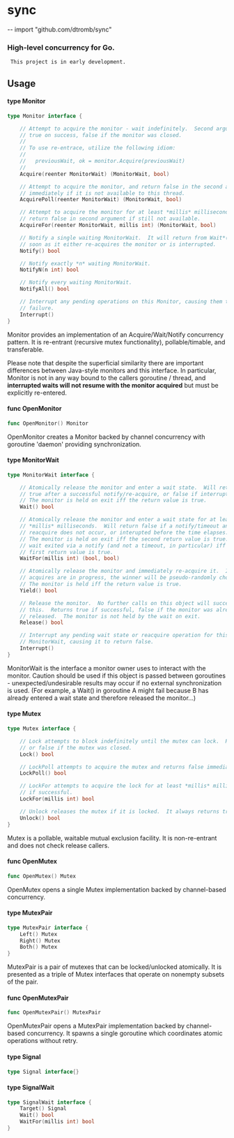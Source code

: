 # sync
--
    import "github.com/dtromb/sync"

### High-level concurrency for Go.

     This project is in early development.

## Usage

#### type Monitor

```go
type Monitor interface {

	// Attempt to acquire the monitor - wait indefinitely.  Second argument is
	// true on success, false if the monitor was closed.
	//
	// To use re-entrace, utilize the following idiom:
	//
	//   previousWait, ok = monitor.Acquire(previousWait)
	//
	Acquire(reenter MonitorWait) (MonitorWait, bool)

	// Attempt to acquire the monitor, and return false in the second argument
	// immediately if it is not available to this thread.
	AcquirePoll(reenter MonitorWait) (MonitorWait, bool)

	// Attempt to acquire the monitor for at least *millis* milliseconds, then
	// return false in second argument if still not available.
	AcquireFor(reenter MonitorWait, millis int) (MonitorWait, bool)

	// Notify a single waiting MonitorWait.  It will return from Wait*(...) as
	// soon as it either re-acquires the monitor or is interrupted.
	Notify() bool

	// Notify exactly *n* waiting MonitorWait.
	NotifyN(n int) bool

	// Notify every waiting MonitorWait.
	NotifyAll() bool

	// Interrupt any pending operations on this Monitor, causing them to return
	// failure.
	Interrupt()
}
```

Monitor provides an implementation of an Acquire/Wait/Notify concurrency
pattern. It is re-entrant (recursive mutex functionality), pollable/timable, and
transferable.

Please note that despite the superficial similarity there are important
differences between Java-style monitors and this interface. In particular,
Monitor is not in any way bound to the callers goroutine / thread, and
**interrupted waits will not resume with the monitor acquired** but must be
explicitly re-entered.

#### func  OpenMonitor

```go
func OpenMonitor() Monitor
```
OpenMonitor creates a Monitor backed by channel concurrency with goroutine
'daemon' providing synchronization.

#### type MonitorWait

```go
type MonitorWait interface {

	// Atomically release the monitor and enter a wait state.  Will return
	// true after a successful notify/re-acquire, or false if interrupted.
	// The monitor is held on exit iff the return value is true.
	Wait() bool

	// Atomically release the monitor and enter a wait state for at least
	// *millis* milliseconds.  Will return false if a notify/timeout and
	// reacquire does not occur, or interupted before the time elapses.
	// The monitor is held on exit iff the second return value is true.  The
	// wait exited via a notify (and not a timeout, in particular) iff the
	// first return value is true.
	WaitFor(millis int) (bool, bool)

	// Atomically release the monitor and immediately re-acquire it.  If other
	// acquires are in progress, the winner will be pseudo-randomly chosen.
	// The monitor is held iff the return value is true.
	Yield() bool

	// Release the monitor.  No further calls on this object will succeed after
	// this.  Returns true if successful, false if the monitor was already
	// released.  The monitor is not held by the wait on exit.
	Release() bool

	// Interrupt any pending wait state or reacquire operation for this
	// MonitorWait, causing it to return false.
	Interrupt()
}
```

MonitorWait is the interface a monitor owner uses to interact with the monitor.
Caution should be used if this object is passed between goroutines -
unexpected/undesirable results may occur if no external synchronization is used.
(For example, a Wait() in goroutine A might fail because B has already entered a
wait state and therefore released the monitor...)

#### type Mutex

```go
type Mutex interface {

	// Lock attempts to block indefinitely until the mutex can lock.  Returns true on success,
	// or false if the mutex was closed.
	Lock() bool

	// LockPoll attempts to acquire the mutex and returns false immediately if it is not available.
	LockPoll() bool

	// LockFor attempts to acquire the lock for at least *millis* milliseconds, and returns true
	// if successful.
	LockFor(millis int) bool

	// Unlock releases the mutex if it is locked.  It always returns true.
	Unlock() bool
}
```

Mutex is a pollable, waitable mutual exclusion facility. It is non-re-entrant
and does not check release callers.

#### func  OpenMutex

```go
func OpenMutex() Mutex
```
OpenMutex opens a single Mutex implementation backed by channel-based
concurrency.

#### type MutexPair

```go
type MutexPair interface {
	Left() Mutex
	Right() Mutex
	Both() Mutex
}
```

MutexPair is a pair of mutexes that can be locked/unlocked atomically. It is
presented as a triple of Mutex interfaces that operate on nonempty subsets of
the pair.

#### func  OpenMutexPair

```go
func OpenMutexPair() MutexPair
```
OpenMutexPair opens a MutexPair implementation backed by channel-based
concurrency. It spawns a single goroutine which coordinates atomic operations
without retry.

#### type Signal

```go
type Signal interface{}
```


#### type SignalWait

```go
type SignalWait interface {
	Target() Signal
	Wait() bool
	WaitFor(millis int) bool
}
```
